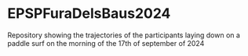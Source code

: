 # EPSPFuraDelsBaus2024
Repository showing the trajectories of the participants laying down on a paddle surf on the morning of the 17th of september of 2024
